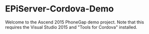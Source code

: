 # EPiServer-Cordova-Demo

Welcome to the Ascend 2015 PhoneGap demo project.  Note that this requires the Visual Studio 2015 and "Tools for Cordova" installed.
